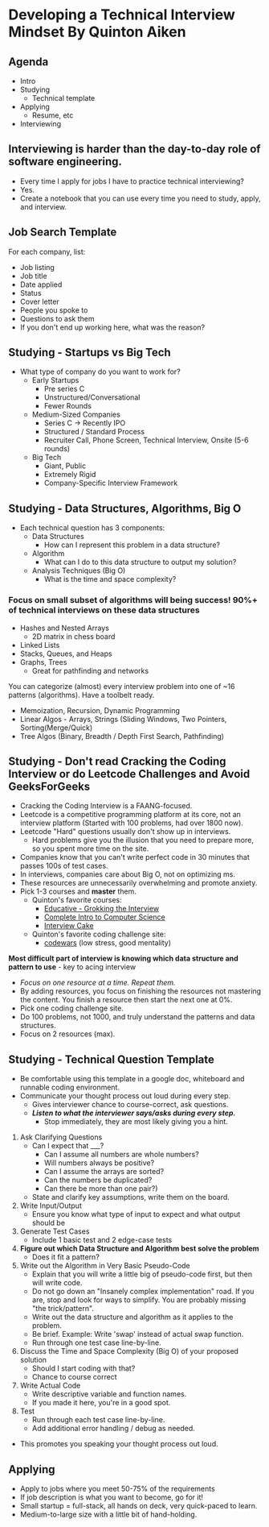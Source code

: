 # Developing a Technical Interview Mindset By Quinton Aiken

## Agenda

- Intro
- Studying
  - Technical template
- Applying
  - Resume, etc
- Interviewing

## Interviewing is harder than the day-to-day role of software engineering.

- Every time I apply for jobs I have to practice technical interviewing?
- Yes.
- Create a notebook that you can use every time you need to study, apply, and interview.

## Job Search Template

For each company, list:

- Job listing
- Job title
- Date applied
- Status
- Cover letter
- People you spoke to
- Questions to ask them
- If you don't end up working here, what was the reason?

## Studying - Startups vs Big Tech

- What type of company do you want to work for?
  - Early Startups
    - Pre series C
    - Unstructured/Conversational
    - Fewer Rounds
  - Medium-Sized Companies
    - Series C -> Recently IPO
    - Structured / Standard Process
    - Recruiter Call, Phone Screen, Technical Interview, Onsite (5-6 rounds)
  - Big Tech
    - Giant, Public
    - Extremely Rigid
    - Company-Specific Interview Framework

## Studying - Data Structures, Algorithms, Big O

- Each technical question has 3 components:
  - Data Structures
    - How can I represent this problem in a data structure?
  - Algorithm
    - What can I do to this data structure to output my solution?
  - Analysis Techniques (Big O)
    - What is the time and space complexity?

### Focus on small subset of algorithms will being success! 90%+ of technical interviews on these data structures

- Hashes and Nested Arrays
  - 2D matrix in chess board
- Linked Lists
- Stacks, Queues, and Heaps
- Graphs, Trees
  - Great for pathfinding and networks

You can categorize (almost) every interview problem into one of ~16 patterns (algorithms). Have a toolbelt ready.

- Memoization, Recursion, Dynamic Programming
- Linear Algos - Arrays, Strings (Sliding Windows, Two Pointers, Sorting(Merge/Quick)
- Tree Algos (Binary, Breadth / Depth First Search, Pathfinding)

## Studying - Don't read Cracking the Coding Interview or do Leetcode Challenges and Avoid GeeksForGeeks

- Cracking the Coding Interview is a FAANG-focused.
- Leetcode is a competitive programming platform at its core, not an interview platform (Started with 100 problems, had over 1800 now).
- Leetcode "Hard" questions usually don't show up in interviews.
  - Hard problems give you the illusion that you need to prepare more, so you spent more time on the site.
- Companies know that you can't write perfect code in 30 minutes that passes 100s of test cases.
- In interviews, companies care about Big O, not on optimizing ms.
- These resources are unnecessarily overwhelming and promote anxiety.
- Pick 1-3 courses and **master** them.
  - Quinton's favorite courses:
    - [Educative - Grokking the Interview](https://www.educative.io/courses/grokking-the-coding-interview)
    - [Complete Intro to Computer Science](https://frontendmasters.com/courses/computer-science-v2/)
    - [Interview Cake](https://www.interviewcake.com/)
  - Quinton's favorite coding challenge site:
    - [codewars](https://www.codewars.com/) (low stress, good mentality)

**Most difficult part of interview is knowing which data structure and pattern to use** - key to acing interview

- *Focus on one resource at a time. Repeat them.*
- By adding resources, you focus on finishing the resources not mastering the content. You finish a resource then start the next one at 0%.
- Pick one coding challenge site.
- Do 100 problems, not 1000, and truly understand the patterns and data structures.
- Focus on 2 resources (max).

## Studying - Technical Question Template

- Be comfortable using this template in a google doc, whiteboard and runnable coding environment.
- Communicate your thought process out loud during every step.
  - Gives interviewer chance to course-correct, ask questions.
  - ***Listen to what the interviewer says/asks during every step.***
    - Stop immediately, they are most likely giving you a hint.

1. Ask Clarifying Questions
   - Can I expect that ___?
     - Can I assume all numbers are whole numbers? 
     - Will numbers always be positive? 
     - Can I assume the arrays are sorted? 
     - Can the numbers be duplicated? 
     - Can there be more than one pair?)
   - State and clarify key assumptions, write them on the board.
2. Write Input/Output
    - Ensure you know what type of input to expect and what output should be
3. Generate Test Cases
    - Include 1 basic test and 2 edge-case tests
4. **Figure out which Data Structure and Algorithm best solve the problem**
    - Does it fit a pattern?
5. Write out the Algorithm in Very Basic Pseudo-Code
    - Explain that you will write a little big of pseudo-code first, but then will write code.
    - Do not go down an "Insanely complex implementation" road. If you are, stop and look for ways to simplify. You are probably missing "the trick/pattern".
    - Write out the data structure and algorithm as it applies to the problem.
    - Be brief. Example: Write 'swap' instead of actual swap function.
    - Run through one test case line-by-line.
6. Discuss the Time and Space Complexity (Big O) of your proposed solution
    - Should I start coding with that?
    - Chance to course correct
7. Write Actual Code
    - Write descriptive variable and function names.
    - If you made it here, you're in a good spot.
8. Test
    - Run through each test case line-by-line.
    - Add additional error handling / debug as needed.

- This promotes you speaking your thought process out loud.

## Applying

- Apply to jobs where you meet 50-75% of the requirements
- If job description is what you want to become, go for it!
- Small startup = full-stack, all hands on deck, very quick-paced to learn.
- Medium-to-large size with a little bit of hand-holding.
